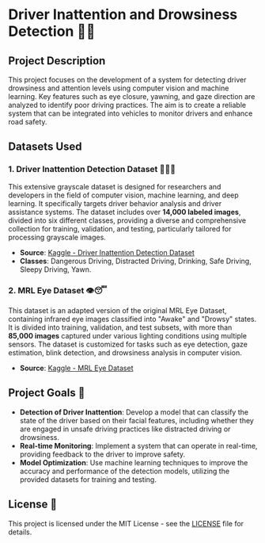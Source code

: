 # Driver Inattention and Drowsiness Detection 🚗👀

## Project Description

This project focuses on the development of a system for detecting driver drowsiness and attention levels using computer vision and machine learning. Key features such as eye closure, yawning, and gaze direction are analyzed to identify poor driving practices. The aim is to create a reliable system that can be integrated into vehicles to monitor drivers and enhance road safety.

## Datasets Used

### 1. **Driver Inattention Detection Dataset** 🚗🧑‍💻
This extensive grayscale dataset is designed for researchers and developers in the field of computer vision, machine learning, and deep learning. It specifically targets driver behavior analysis and driver assistance systems. The dataset includes over **14,000 labeled images**, divided into six different classes, providing a diverse and comprehensive collection for training, validation, and testing, particularly tailored for processing grayscale images.

- **Source**: [Kaggle - Driver Inattention Detection Dataset](https://www.kaggle.com/datasets/zeyad1mashhour/driver-inattention-detection-dataset)
- **Classes**: Dangerous Driving, Distracted Driving, Drinking, Safe Driving, Sleepy Driving, Yawn.

### 2. **MRL Eye Dataset** 👁️😴
This dataset is an adapted version of the original MRL Eye Dataset, containing infrared eye images classified into "Awake" and "Drowsy" states. It is divided into training, validation, and test subsets, with more than **85,000 images** captured under various lighting conditions using multiple sensors. The dataset is customized for tasks such as eye detection, gaze estimation, blink detection, and drowsiness analysis in computer vision.

- **Source**: [Kaggle - MRL Eye Dataset](https://www.kaggle.com/datasets/akashshingha850/mrl-eye-dataset)

## Project Goals 🎯
- **Detection of Driver Inattention**: Develop a model that can classify the state of the driver based on their facial features, including whether they are engaged in unsafe driving practices like distracted driving or drowsiness.
- **Real-time Monitoring**: Implement a system that can operate in real-time, providing feedback to the driver to improve safety.
- **Model Optimization**: Use machine learning techniques to improve the accuracy and performance of the detection models, utilizing the provided datasets for training and testing.

## License 📜

This project is licensed under the MIT License - see the [LICENSE](LICENSE) file for details.

